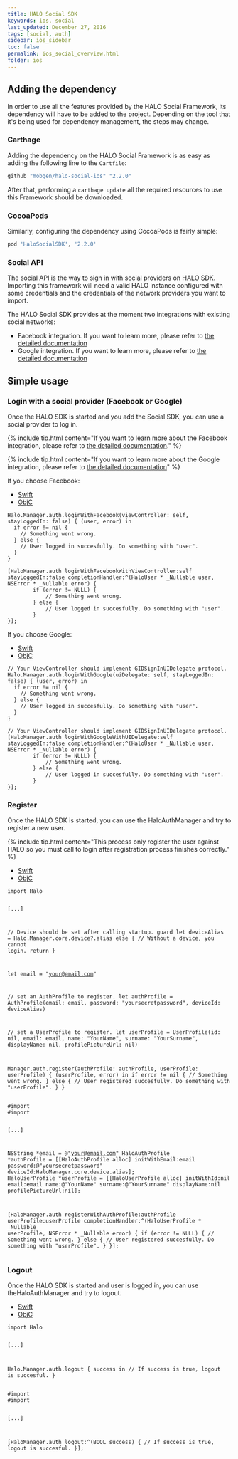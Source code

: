 ```yaml
---
title: HALO Social SDK
keywords: ios, social
last_updated: December 27, 2016
tags: [social, auth]
sidebar: ios_sidebar
toc: false
permalink: ios_social_overview.html
folder: ios
---
```


## Adding the dependency

In order to use all the features provided by the HALO Social Framework, its dependency will have to be added to the project. Depending on the tool that it's being used for dependency management, the steps may change.

### Carthage

Adding the dependency on the HALO Social Framework is as easy as adding the following line to the ```Cartfile```:

```sh
github "mobgen/halo-social-ios" "2.2.0"
```

After that, performing a ```carthage update``` all the required resources to use this Framework should be downloaded.

### CocoaPods

Similarly, configuring the dependency using CocoaPods is fairly simple:

```sh
pod 'HaloSocialSDK', '2.2.0'
```

### Social API

The social API is the way to sign in with social providers on HALO SDK. Importing this framework will need a valid HALO instance configured with some credentials and the credentials of the network providers you want to import.

The HALO Social SDK provides at the moment two integrations with existing social networks:

* Facebook integration. If you want to learn more, please refer to [the detailed documentation](ios_social_facebook.html)
* Google integration. If you want to learn more, please refer to [the detailed documentation](ios_social_google.html)

## Simple usage

### Login with a social provider (Facebook or Google)

Once the HALO SDK is started and you add the Social SDK, you can use a social provider to log in.

{% include tip.html content="If you want to learn more about the Facebook integration, please refer to [the detailed documentation](ios_social_facebook.html)." %}

{% include tip.html content="If you want to learn more about the Google integration, please refer to [the detailed documentation](ios_social_google.html)" %}

If you choose Facebook:

<ul class="nav nav-tabs">
  <li role="presentation" class="active"><a href="#swift-2" data-toggle="tab">Swift</a></li>
  <li role="presentation"><a href="#objc-2" data-toggle="tab">ObjC</a></li>
</ul>

<div class="tab-content">
  <div id="swift-2" class="tab-pane fade in active">
    <pre><code class="swift">Halo.Manager.auth.loginWithFacebook(viewController: self, stayLoggedIn: false) { (user, error) in
  if error != nil {
    // Something went wrong.
  } else {
    // User logged in succesfully. Do something with "user".
  }
}</code></pre>
  </div>
  <div id="objc-2" class="tab-pane fade">
    <pre><code class="objective-c">[HaloManager.auth loginWithFacebookWithViewController:self stayLoggedIn:false completionHandler:^(HaloUser * _Nullable user, NSError * _Nullable error) {
        if (error != NULL) {
            // Something went wrong.
        } else {
            // User logged in succesfully. Do something with "user".
        }
}];</code></pre>
  </div>
</div>

If you choose Google:

<ul class="nav nav-tabs">
  <li role="presentation" class="active"><a href="#swift-3" data-toggle="tab">Swift</a></li>
  <li role="presentation"><a href="#objc-3" data-toggle="tab">ObjC</a></li>
</ul>

<div class="tab-content">
  <div id="swift-3" class="tab-pane fade in active">
    <pre><code class="swift">// Your ViewController should implement GIDSignInUIDelegate protocol.
Halo.Manager.auth.loginWithGoogle(uiDelegate: self, stayLoggedIn: false) { (user, error) in
  if error != nil {
    // Something went wrong.
  } else {
    // User logged in succesfully. Do something with "user".
  }
}</code></pre>
  </div>
  <div id="objc-3" class="tab-pane fade">
    <pre><code class="objective-c">// Your ViewController should implement GIDSignInUIDelegate protocol.
[HaloManager.auth loginWithGoogleWithUIDelegate:self stayLoggedIn:false completionHandler:^(HaloUser * _Nullable user, NSError * _Nullable error) {
        if (error != NULL) {
            // Something went wrong.
        } else {
            // User logged in succesfully. Do something with "user".
        }
}];</code></pre>
  </div>
</div>

### Register
Once the HALO SDK is started, you can use the HaloAuthManager and try to register a new user.

{% include tip.html content="This process only register the user against HALO so you must call to login after registration process finishes correctly." %}

<ul class="nav nav-tabs">
  <li role="presentation" class="active"><a href="#swift-4" data-toggle="tab">Swift</a></li>
  <li role="presentation"><a href="#objc-4" data-toggle="tab">ObjC</a></li>
</ul>

<div class="tab-content">
  <div id="swift-4" class="tab-pane fade in active">
    <pre><code class="swift">import Halo

[...]

// Device should be set after calling startup. 
guard let deviceAlias = Halo.Manager.core.device?.alias else {
  // Without a device, you cannot login.
  return
}

let email = "your@email.com"

// set an AuthProfile to register.
let authProfile = AuthProfile(email: email, password: "yoursecretpassword", deviceId: deviceAlias)

// set a UserProfile to register.
let userProfile = UserProfile(id: nil, email: email, name: "YourName", surname: "YourSurname", displayName: nil, profilePictureUrl: nil)

Manager.auth.register(authProfile: authProfile, userProfile: userProfile) { (userProfile, error) in
  if error != nil {
    // Something went wrong.
  } else {
    // User registered succesfully. Do something with "userProfile".
  }
}</code></pre>
  </div>
  <div id="objc-4" class="tab-pane fade">
    <pre><code class="objective-c">#import <Halo/Halo-Swift.h>
#import <HaloObjC/HaloObjC-Swift.h>

[...]

NSString *email = @"your@email.com"
HaloAuthProfile *authProfile = [[HaloAuthProfile alloc] initWithEmail:email password:@"yoursecretpassword" deviceId:HaloManager.core.device.alias];
HaloUserProfile *userProfile = [[HaloUserProfile alloc] initWithId:nil email:email name:@"YourName" surname:@"YourSurname" displayName:nil profilePictureUrl:nil];

[HaloManager.auth registerWithAuthProfile:authProfile userProfile:userProfile completionHandler:^(HaloUserProfile * _Nullable userProfile, NSError * _Nullable error) {
 if (error != NULL) {
  // Something went wrong.
  } else {
  // User registered succesfully. Do something with "userProfile".
  }
}];</code></pre>
  </div>
</div>

### Logout
Once the HALO SDK is started and user is logged in, you can use theHaloAuthManager and try to logout.

<ul class="nav nav-tabs">
  <li role="presentation" class="active"><a href="#swift-5" data-toggle="tab">Swift</a></li>
  <li role="presentation"><a href="#objc-5" data-toggle="tab">ObjC</a></li>
</ul>

<div class="tab-content">
  <div id="swift-5" class="tab-pane fade in active">
    <pre><code class="swift">import Halo

[...]

Halo.Manager.auth.logout { success in
  // If success is true, logout is succesful.
}</code></pre>
  </div>
  <div id="objc-5" class="tab-pane fade">
    <pre><code class="objective-c">#import <Halo/Halo-Swift.h>
#import <HaloObjC/HaloObjC-Swift.h>

[...]

[HaloManager.auth logout:^(BOOL success) {
        // If success is true, logout is succesful.
}];</code></pre>
  </div>
</div>